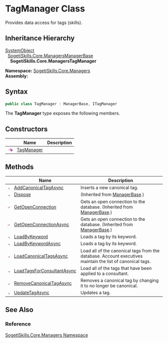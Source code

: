 TagManager Class
================
Provides data access for tags (skills).


Inheritance Hierarchy
---------------------
[SystemObject][1]  
  [SogetiSkills.Core.ManagersManagerBase][2]  
    **SogetiSkills.Core.ManagersTagManager**  

**Namespace:** [SogetiSkills.Core.Managers][3]  
**Assembly:**

Syntax
------

```csharp
public class TagManager : ManagerBase, ITagManager
```

The **TagManager** type exposes the following members.


Constructors
------------

                 | Name            | Description 
---------------- | --------------- | ----------- 
![Public method] | [TagManager][4] |             


Methods
-------

                    | Name                             | Description                                                                                               
------------------- | -------------------------------- | --------------------------------------------------------------------------------------------------------- 
![Public method]    | [AddCanonicalTagAsync][5]        | Inserts a new canonical tag.                                                                              
![Public method]    | [Dispose][6]                     | (Inherited from [ManagerBase][2].)                                                                        
![Protected method] | [GetOpenConnection][7]           | Gets an open connection to the database. (Inherited from [ManagerBase][2].)                               
![Protected method] | [GetOpenConnectionAsync][8]      | Gets an open connection to the database. (Inherited from [ManagerBase][2].)                               
![Public method]    | [LoadByKeyword][9]               | Loads a tag by its keyword.                                                                               
![Public method]    | [LoadByKeywordAsync][10]         | Loads a tag by its keyword.                                                                               
![Public method]    | [LoadCanonicalTagsAsync][11]     | Load all of the canonical tags from the database. Account executives maintain the list of canonical tags. 
![Public method]    | [LoadTagsForConsultantAsync][12] | Load all of the tags that have been applied to a consultant.                                              
![Public method]    | [RemoveCanonicalTagAsync][13]    | Removes a canonical tag by changing it to no longer be canonical.                                         
![Public method]    | [UpdateTagAsync][14]             | Updates a tag.                                                                                            


See Also
--------

### Reference
[SogetiSkills.Core.Managers Namespace][3]  

[1]: http://msdn.microsoft.com/en-us/library/e5kfa45b
[2]: ../ManagerBase/README.md
[3]: ../README.md
[4]: _ctor.md
[5]: AddCanonicalTagAsync.md
[6]: ../ManagerBase/Dispose.md
[7]: ../ManagerBase/GetOpenConnection.md
[8]: ../ManagerBase/GetOpenConnectionAsync.md
[9]: LoadByKeyword.md
[10]: LoadByKeywordAsync.md
[11]: LoadCanonicalTagsAsync.md
[12]: LoadTagsForConsultantAsync.md
[13]: RemoveCanonicalTagAsync.md
[14]: UpdateTagAsync.md
[Public method]: ../../_icons/pubmethod.gif "Public method"
[Protected method]: ../../_icons/protmethod.gif "Protected method"
